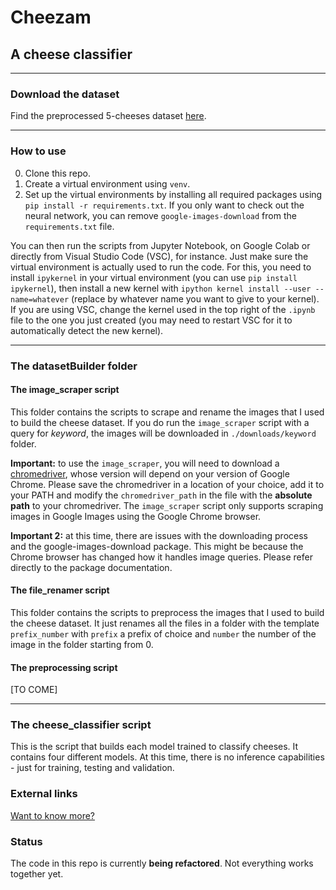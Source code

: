# Cheezam
## A cheese classifier

___

### Download the dataset
Find the preprocessed 5-cheeses dataset [here](https://cheezam.s3.us-east-2.amazonaws.com/Cheezam_dataset.zip).

___

### How to use
0. Clone this repo. 
1. Create a virtual environment using `venv`.
2. Set up the virtual environments by installing all required packages using `pip install -r requirements.txt`. If you only want to check out the neural network, you can remove `google-images-download` from the `requirements.txt` file.

You can then run the scripts from Jupyter Notebook, on Google Colab or directly from Visual Studio Code (VSC), for instance. Just make sure the virtual environment is actually used to run the code. For this, you need to install `ipykernel` in your virtual environment (you can use `pip install ipykernel`), then install a new kernel with `ipython kernel install --user --name=whatever` (replace <whatever> by whatever name you want to give to your kernel). If you are using VSC, change the kernel used in the top right of the `.ipynb` file to the one you just created (you may need to restart VSC for it to automatically detect the new kernel). 

___

### The datasetBuilder folder
#### The image_scraper script
This folder contains the scripts to scrape and rename the images that I used to build the cheese dataset. If you do run the `image_scraper` script with a query for *keyword*, the images will be downloaded in `./downloads/keyword` folder. 

**Important:** to use the `image_scraper`, you will need to download a [chromedriver](https://chromedriver.chromium.org/downloads), whose version will depend on your version of Google Chrome. Please save the chromedriver in a location of your choice, add it to your PATH and modify the `chromedriver_path` in the file with the **absolute path** to your chromedriver. The `image_scraper` script only supports scraping images in Google Images using the Google Chrome browser. 

**Important 2:** at this time, there are issues with the downloading process and the google-images-download package. This might be because the Chrome browser has changed how it handles image queries. Please refer directly to the package documentation. 
 
#### The file_renamer script
This folder contains the scripts to preprocess the images that I used to build the cheese dataset. It just renames all the files in a folder with the template `prefix_number` with `prefix` a prefix of choice and `number` the number of the image in the folder starting from 0.

#### The preprocessing script
[TO COME]
___

### The cheese_classifier script
This is the script that builds each model trained to classify cheeses. It contains four different models. At this time, there is no inference capabilities - just for training, testing and validation.

### External links
[Want to know more?](https://chloebenz.com/projects/cheezam/)

### Status
The code in this repo is currently **being refactored**. Not everything works together yet. 